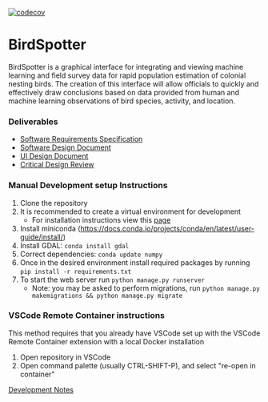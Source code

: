 [![codecov](https://codecov.io/gh/devinchristianson/COS397/branch/master/graph/badge.svg?token=21BMX3EDC6)](https://codecov.io/gh/devinchristianson/COS397)
# BirdSpotter
BirdSpotter is a graphical interface for integrating and viewing machine learning and field survey data for rapid population estimation of colonial nesting birds. The creation of this interface will allow officials to quickly and effectively draw conclusions based on data provided from human and machine learning observations of bird species, activity, and location. 

### Deliverables
- [Software Requirements Specification](Documentation/Deliverables/Software_Requirements_Specification/SRS.pdf)
- [Software Design Document](Documentation/Deliverables/Software_Design_Document/SDD.pdf)
- [UI Design Document](Documentation/Deliverables/UI_Design_Document/UIDD.pdf)
- [Critical Design Review](https://github.com/devinchristianson/COS397/blob/master/Documentation/Deliverables/CDR.pdf)

### Manual Development setup Instructions
1. Clone the repository
1. It is recommended to create a virtual environment for development
	- For installation instructions view this [page](https://packaging.python.org/guides/installing-using-pip-and-virtual-environments/)
2. Install miniconda (https://docs.conda.io/projects/conda/en/latest/user-guide/install/)
3. Install GDAL: `conda install gdal`
4. Correct dependencies: `conda update numpy`
5. Once in the desired environment install required packages by running `pip install -r requirements.txt`
6. To start the web server run `python manage.py runserver`
	- Note: you may be asked to perform migrations, run `python manage.py makemigrations && python manage.py migrate`

### VSCode Remote Container instructions
This method requires that you already have VSCode set up with the VSCode Remote Container extension with a local Docker installation
1. Open repository in VSCode
2. Open command palette (usually CTRL-SHIFT-P), and select "re-open in container"

[Development Notes](Documentation/DEVNOTES.md)
